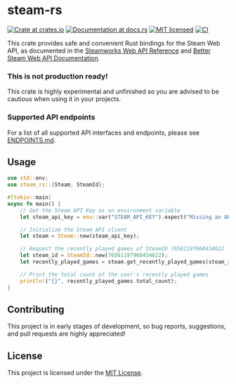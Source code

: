 # steam-rs

[![Crate at crates.io](https://img.shields.io/crates/v/steam-rs.svg)](https://crates.io/crates/steam-rs)
[![Documentation at docs.rs](https://docs.rs/steam-rs/badge.svg)](https://docs.rs/steam-rs)
[![MIT licensed](https://img.shields.io/crates/l/steam-rs.svg)](./LICENSE)
[![CI](https://github.com/garhow/steam-rs/actions/workflows/ci.yml/badge.svg)](https://github.com/garhow/steam-rs/actions/workflows/ci.yml)

This crate provides safe and convenient Rust bindings for the Steam Web API, as documented in the [Steamworks Web API Reference](https://partner.steamgames.com/doc/webapi) and [Better Steam Web API Documentation](https://steamwebapi.azurewebsites.net/).

### This is not production ready!
This crate is highly experimental and unfinished so you are advised to be cautious when using it in your projects.

### Supported API endpoints
For a list of all supported API interfaces and endpoints, please see [ENDPOINTS.md](./ENDPOINTS.md).

## Usage


```rust
use std::env;
use steam_rs::{Steam, SteamId};

#[tokio::main]
async fn main() {
    // Get the Steam API Key as an environment variable
    let steam_api_key = env::var("STEAM_API_KEY").expect("Missing an API key")

    // Initialize the Steam API client
    let steam = Steam::new(steam_api_key);

    // Request the recently played games of SteamID 76561197960434622
    let steam_id = SteamId::new(76561197960434622);
    let recently_played_games = steam.get_recently_played_games(steam_id, None).await.unwrap();

    // Print the total count of the user's recently played games
    println!("{}", recently_played_games.total_count);
}
```

## Contributing
This project is in early stages of development, so bug reports, suggestions, and pull requests are highly appreciated!

## License
This project is licensed under the [MIT License](./LICENSE).
